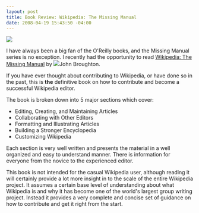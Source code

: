 ```yaml
---
layout: post
title: Book Review: Wikipedia: The Missing Manual
date: 2008-04-19 15:43:50 -04:00
---
```


![](http://gwb.blob.core.windows.net/sdorman/WindowsLiveWriter/BookReviewWikipediaTheMissingManual_DA67/41xTiVltdLL__SL500_AA240__3.jpg)  

I have always been a big fan of the O'Reilly books, and the Missing Manual series is no exception. I recently had the opportunity to read [Wikipedia: The Missing Manual](http://www.amazon.com/gp/redirect.html?ie=UTF8&location=http%3A%2F%2Fwww.amazon.com%2FWikipedia-Missing-Manual-John-Broughton%2Fdp%2F0596515162%3Fie%3DUTF8%26s%3Dbooks%26qid%3D1208633454%26sr%3D8-1&tag=scotdorm-20&linkCode=ur2&camp=1789&creative=9325) by ![](http://www.assoc-amazon.com/e/ir?t=scotdorm-20&l=ur2&o=1)John Broughton.

If you have ever thought about contributing to Wikipedia, or have done so in the past, this is **the** definitive book on how to contribute and become a successful Wikipedia editor.

The book is broken down into 5 major sections which cover:

*   Editing, Creating, and Maintaining Articles
*   Collaborating with Other Editors
*   Formatting and Illustrating Articles
*   Building a Stronger Encyclopedia
*   Customizing Wikipedia  

Each section is very well written and presents the material in a well organized and easy to understand manner. There is information for everyone from the novice to the experienced editor.

This book is not intended for the casual Wikipedia user, although reading it will certainly provide a lot more insight in to the scale of the entire Wikipedia project. It assumes a certain base level of understanding about what Wikipedia is and why it has become one of the world's largest group writing project. Instead it provides a very complete and concise set of guidance on how to contribute and get it right from the start.
